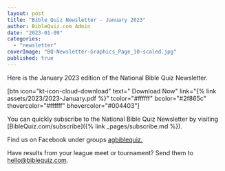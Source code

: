 ```yaml
---
layout: post
title: "Bible Quiz Newsletter - January 2023"
author: BibleQuiz.com Admin
date: "2023-01-09"
categories: 
  - "newsletter"
coverImage: "BQ-Newsletter-Graphics_Page_10-scaled.jpg"
published: true
---
```


Here is the January 2023 edition of the National Bible Quiz Newsletter.

\[btn icon="kt-icon-cloud-download" text=" Download Now" link="{% link assets/2023/2023-January.pdf %}" tcolor="#ffffff" bcolor="#2f865c" thovercolor="#ffffff" bhovercolor="#004403"\]

You can quickly subscribe to the National Bible Quiz Newsletter by visiting [BibleQuiz.com/subscribe]({% link _pages/subscribe.md %}).

Find us on Facebook under groups [agbiblequiz.](https://www.facebook.com/groups/agbiblequiz)

Have results from your league meet or tournament? Send them to [hello@biblequiz.com](mailto:hello@biblequiz.com).
